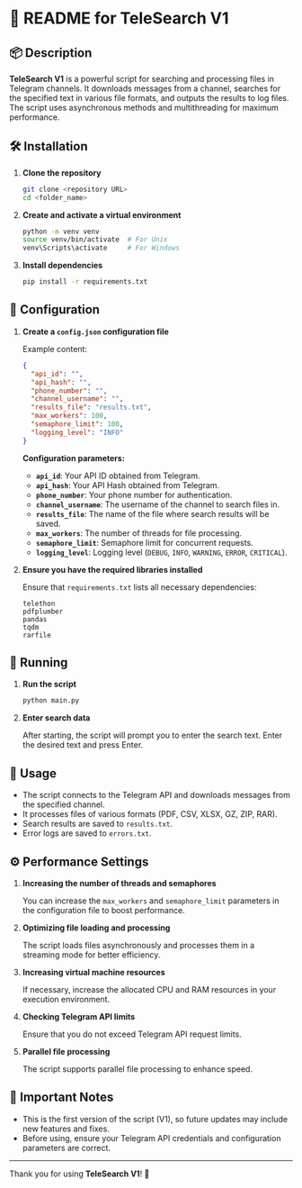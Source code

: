 # 📜 README for TeleSearch V1

## 📦 Description

**TeleSearch V1** is a powerful script for searching and processing files in Telegram channels. It downloads messages from a channel, searches for the specified text in various file formats, and outputs the results to log files. The script uses asynchronous methods and multithreading for maximum performance.

## 🛠 Installation

1. **Clone the repository**

    ```bash
    git clone <repository URL>
    cd <folder_name>
    ```

2. **Create and activate a virtual environment**

    ```bash
    python -m venv venv
    source venv/bin/activate  # For Unix
    venv\Scripts\activate     # For Windows
    ```

3. **Install dependencies**

    ```bash
    pip install -r requirements.txt
    ```

## 🔧 Configuration

1. **Create a `config.json` configuration file**

    Example content:

    ```json
    {
      "api_id": "",
      "api_hash": "",
      "phone_number": "",
      "channel_username": "",
      "results_file": "results.txt",
      "max_workers": 100,
      "semaphore_limit": 100,
      "logging_level": "INFO"
    }
    ```

    **Configuration parameters:**

    - **`api_id`**: Your API ID obtained from Telegram.
    - **`api_hash`**: Your API Hash obtained from Telegram.
    - **`phone_number`**: Your phone number for authentication.
    - **`channel_username`**: The username of the channel to search files in.
    - **`results_file`**: The name of the file where search results will be saved.
    - **`max_workers`**: The number of threads for file processing.
    - **`semaphore_limit`**: Semaphore limit for concurrent requests.
    - **`logging_level`**: Logging level (`DEBUG`, `INFO`, `WARNING`, `ERROR`, `CRITICAL`).

2. **Ensure you have the required libraries installed**

    Ensure that `requirements.txt` lists all necessary dependencies:

    ```text
    telethon
    pdfplumber
    pandas
    tqdm
    rarfile
    ```

## 🚀 Running

1. **Run the script**

    ```bash
    python main.py
    ```

2. **Enter search data**

    After starting, the script will prompt you to enter the search text. Enter the desired text and press Enter.

## 📜 Usage

- The script connects to the Telegram API and downloads messages from the specified channel.
- It processes files of various formats (PDF, CSV, XLSX, GZ, ZIP, RAR).
- Search results are saved to `results.txt`.
- Error logs are saved to `errors.txt`.

## ⚙ Performance Settings

1. **Increasing the number of threads and semaphores**

    You can increase the `max_workers` and `semaphore_limit` parameters in the configuration file to boost performance.

2. **Optimizing file loading and processing**

    The script loads files asynchronously and processes them in a streaming mode for better efficiency.

3. **Increasing virtual machine resources**

    If necessary, increase the allocated CPU and RAM resources in your execution environment.

4. **Checking Telegram API limits**

    Ensure that you do not exceed Telegram API request limits.

5. **Parallel file processing**

    The script supports parallel file processing to enhance speed.

## 📜 Important Notes

- This is the first version of the script (V1), so future updates may include new features and fixes.
- Before using, ensure your Telegram API credentials and configuration parameters are correct.

---

Thank you for using **TeleSearch V1**! 🚀
